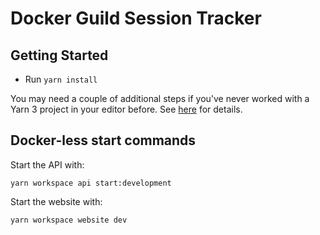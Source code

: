 # Docker Guild Session Tracker

## Getting Started

- Run `yarn install`

You may need a couple of additional steps if you've never worked with a Yarn 3 project in your editor before. See [here](https://yarnpkg.com/getting-started/editor-sdks#editor-setup) for details.

## Docker-less start commands

Start the API with:

`yarn workspace api start:development`

Start the website with:

`yarn workspace website dev`
